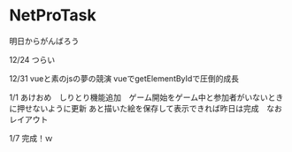 # NetProTask
明日からがんばろう

12/24 つらい

12/31 vueと素のjsの夢の競演 vueでgetElementByIdで圧倒的成長

1/1 あけおめ　しりとり機能追加　ゲーム開始をゲーム中と参加者がいないときに押せないように更新
あと描いた絵を保存して表示できれば昨日は完成　なおレイアウト

1/7 完成！ｗ
